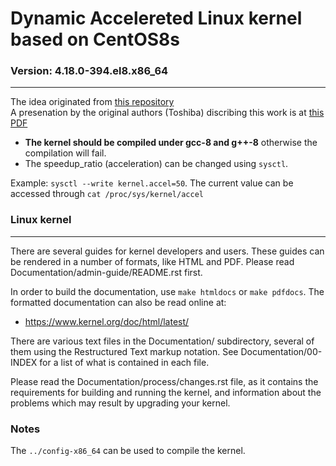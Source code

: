 # Dynamic Accelereted Linux kernel based on CentOS8s
### Version: 4.18.0-394.el8.x86_64
---
The idea originated from [this repository](https://github.com/ystk/dynamic-acceleration) </br>
A presenation by the original authors (Toshiba) discribing this work is at [this PDF](https://elinux.org/images/6/6d/Linux_Kernel_Acceleration_for_Long-term_Testing.pdf)

- **The kernel should be compiled under gcc-8 and g++-8** otherwise the compilation will fail. <br>
- The speedup_ratio (acceleration) can be changed using ```sysctl```. 

Example: ```sysctl --write kernel.accel=50```. 
The current value can be accessed through ```cat /proc/sys/kernel/accel```

### Linux kernel
---
There are several guides for kernel developers and users. These guides can
be rendered in a number of formats, like HTML and PDF. Please read
Documentation/admin-guide/README.rst first.

In order to build the documentation, use ```make htmldocs``` or
```make pdfdocs```.  The formatted documentation can also be read online at:
- https://www.kernel.org/doc/html/latest/

There are various text files in the Documentation/ subdirectory,
several of them using the Restructured Text markup notation.
See Documentation/00-INDEX for a list of what is contained in each file.

Please read the Documentation/process/changes.rst file, as it contains the
requirements for building and running the kernel, and information about
the problems which may result by upgrading your kernel.

### Notes

The ```../config-x86_64``` can be used to compile the kernel.
